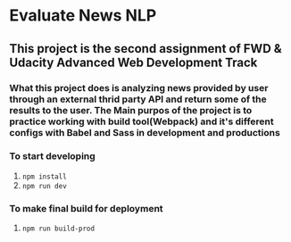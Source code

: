 # Evaluate News NLP

## This project is the second assignment of FWD & Udacity Advanced Web Development Track

### What this project does is analyzing news provided by user through an external thrid party API and return some of the results to the user. The Main purpos of the project is to practice working with build tool(Webpack) and it's different configs with Babel and Sass in development and productions

### To start developing

1. `npm install`
2. `npm run dev`

### To make final build for deployment

1. `npm run build-prod`
